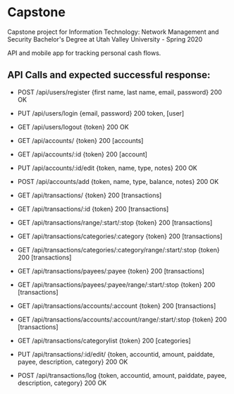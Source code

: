 # Capstone

Capstone project for Information Technology: Network Management and Security Bachelor's Degree at Utah Valley University - Spring 2020

API and mobile app for tracking personal cash flows.

## API Calls and expected successful response:

* POST /api/users/register {first name, last name, email, password} 200 OK
* PUT /api/users/login {email, password} 200 token, \[user]
* GET /api/users/logout {token} 200 OK


* GET /api/accounts/ {token} 200 \[accounts]
* GET /api/accounts/:id {token} 200 \[account]
* PUT /api/accounts/:id/edit {token, name, type, notes} 200 OK
* POST /api/accounts/add {token, name, type, balance, notes} 200 OK 


* GET /api/transactions/ {token} 200 \[transactions]
* GET /api/transactions/:id {token} 200 \[transactions]
* GET /api/transactions/range/:start/:stop {token} 200 \[transactions]
* GET /api/transactions/categories/:category {token} 200 \[transactions]
* GET /api/transactions/categories/:category/range/:start/:stop {token} 200 \[transactions]
* GET /api/transactions/payees/:payee {token} 200 \[transactions]
* GET /api/transactions/payees/:payee/range/:start/:stop {token} 200 \[transactions]
* GET /api/transactions/accounts/:account {token} 200 \[transactions]
* GET /api/transactions/accounts/:account/range/:start/:stop {token} 200 \[transactions]
* GET /api/transactions/categorylist {token} 200 \[categories]
* PUT /api/transactions/:id/edit/ {token, accountid, amount, paiddate, payee, description, category} 200 OK
* POST /api/transactions/log {token, accountid, amount, paiddate, payee, description, category} 200 OK

